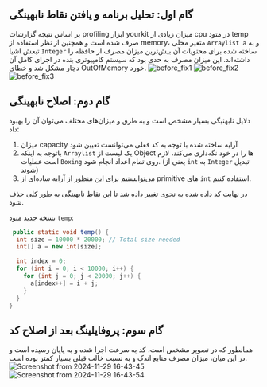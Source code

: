 ## گام اول: تحلیل برنامه و یافتن نقاط نابهینگی
بر اساس نتیجه گزارشات profiling ابزار yourkit میزان زیادی از cpu در متود temp صرف شده است و همچنین از نظر استفاده از memory، متغیر محلی `Arraylist a` و به تبعش اشیا `Integer` ساخته شده برای محتویات آن بیش‌ترین میزان مصرف از حافظه را داشته‌اند. این میزان مصرف به حدی بود که سیستم کامپیوتری بنده در اجرای کامل آن دچار مشکل شد و خطای OutOfMemory خورد.
![before_fix1](https://github.com/user-attachments/assets/06204736-4924-44c3-bcd9-1ba79054ccd1)
![before_fix2](https://github.com/user-attachments/assets/94275055-528b-4090-9c09-034124ff0902)
![before_fix3](https://github.com/user-attachments/assets/a8e72411-46a9-4182-8f45-77af1a261674)

## گام دوم: اصلاح نابهینگی
دلایل نابهنیگی بسیار مشخص است و به طرق و میزان‌های مختلف می‌توان آن را بهبود داد:
1. میزان capacity آرایه ساخته شده با توجه به کد فعلی می‌توانست تعیین شود
2. باتوجه به اینکه `Arraylist` یک لیست از Object ها را در خود نگه‌داری می‌کند، لازم است عملیات `Boxing` روی تمام اعداد انجام شود. (یعنی از `int` به `Integer` تبدیل شوند)
3. می‌توانستیم برای این منظور از آرایه ساده‌ای از primitive های `int` استفاده کنیم.

در نهایت کد داده شده به نحوی تغییر داده شد تا این نقاط نابهینگی به طور کلی حذف شود.

نسخه جدید متود `temp`:
```java
 public static void temp() {
  int size = 10000 * 20000; // Total size needed
  int[] a = new int[size];

  int index = 0;
  for (int i = 0; i < 10000; i++) {
    for (int j = 0; j < 20000; j++) {
      a[index++] = i + j;
    }
  }
}
```

## گام سوم: پروفایلینگ بعد از اصلاح کد

همانطور که در تصویر مشخص است، کد به سرعت اجرا شده و به پایان رسیده است و در این میان، میزان مصرف منابع اندک و به نسبت خالت قبلی بسیار کمتر بوده است.
![Screenshot from 2024-11-29 16-43-45](https://github.com/user-attachments/assets/c404df69-6b46-49a9-be6c-efe19efe3471)
![Screenshot from 2024-11-29 16-43-54](https://github.com/user-attachments/assets/6274227c-3b09-4475-9dc2-700da3684cfc)

